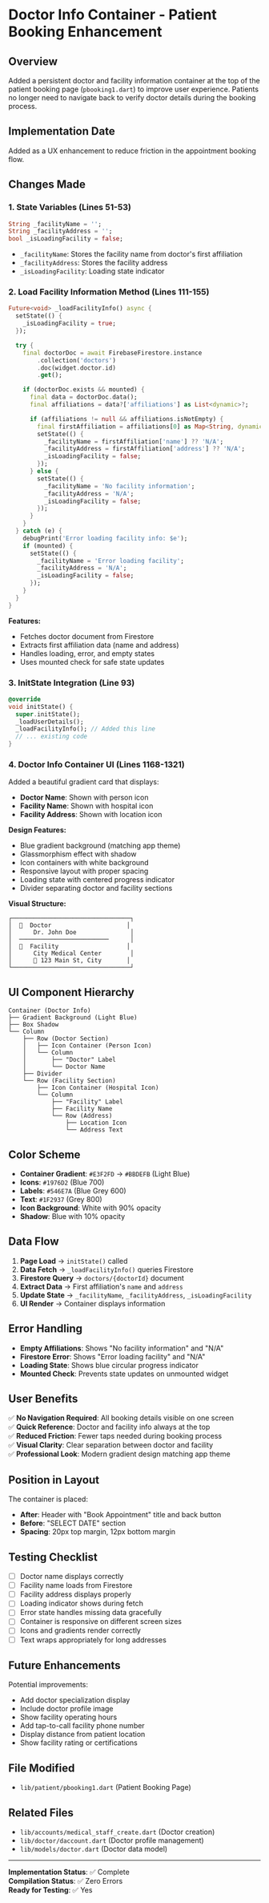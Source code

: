 # Doctor Info Container - Patient Booking Enhancement

## Overview
Added a persistent doctor and facility information container at the top of the patient booking page (`pbooking1.dart`) to improve user experience. Patients no longer need to navigate back to verify doctor details during the booking process.

## Implementation Date
Added as a UX enhancement to reduce friction in the appointment booking flow.

## Changes Made

### 1. State Variables (Lines 51-53)
```dart
String _facilityName = '';
String _facilityAddress = '';
bool _isLoadingFacility = false;
```
- `_facilityName`: Stores the facility name from doctor's first affiliation
- `_facilityAddress`: Stores the facility address
- `_isLoadingFacility`: Loading state indicator

### 2. Load Facility Information Method (Lines 111-155)
```dart
Future<void> _loadFacilityInfo() async {
  setState(() {
    _isLoadingFacility = true;
  });

  try {
    final doctorDoc = await FirebaseFirestore.instance
        .collection('doctors')
        .doc(widget.doctor.id)
        .get();

    if (doctorDoc.exists && mounted) {
      final data = doctorDoc.data();
      final affiliations = data?['affiliations'] as List<dynamic>?;

      if (affiliations != null && affiliations.isNotEmpty) {
        final firstAffiliation = affiliations[0] as Map<String, dynamic>;
        setState(() {
          _facilityName = firstAffiliation['name'] ?? 'N/A';
          _facilityAddress = firstAffiliation['address'] ?? 'N/A';
          _isLoadingFacility = false;
        });
      } else {
        setState(() {
          _facilityName = 'No facility information';
          _facilityAddress = 'N/A';
          _isLoadingFacility = false;
        });
      }
    }
  } catch (e) {
    debugPrint('Error loading facility info: $e');
    if (mounted) {
      setState(() {
        _facilityName = 'Error loading facility';
        _facilityAddress = 'N/A';
        _isLoadingFacility = false;
      });
    }
  }
}
```

**Features:**
- Fetches doctor document from Firestore
- Extracts first affiliation data (name and address)
- Handles loading, error, and empty states
- Uses mounted check for safe state updates

### 3. InitState Integration (Line 93)
```dart
@override
void initState() {
  super.initState();
  _loadUserDetails();
  _loadFacilityInfo(); // Added this line
  // ... existing code
}
```

### 4. Doctor Info Container UI (Lines 1168-1321)
Added a beautiful gradient card that displays:
- **Doctor Name**: Shown with person icon
- **Facility Name**: Shown with hospital icon
- **Facility Address**: Shown with location icon

**Design Features:**
- Blue gradient background (matching app theme)
- Glassmorphism effect with shadow
- Icon containers with white background
- Responsive layout with proper spacing
- Loading state with centered progress indicator
- Divider separating doctor and facility sections

**Visual Structure:**
```
┌─────────────────────────────────┐
│  👤  Doctor                     │
│      Dr. John Doe               │
│  ─────────────────────────      │
│  🏥  Facility                   │
│      City Medical Center        │
│      📍 123 Main St, City       │
└─────────────────────────────────┘
```

## UI Component Hierarchy

```
Container (Doctor Info)
├── Gradient Background (Light Blue)
├── Box Shadow
└── Column
    ├── Row (Doctor Section)
    │   ├── Icon Container (Person Icon)
    │   └── Column
    │       ├── "Doctor" Label
    │       └── Doctor Name
    ├── Divider
    └── Row (Facility Section)
        ├── Icon Container (Hospital Icon)
        └── Column
            ├── "Facility" Label
            ├── Facility Name
            └── Row (Address)
                ├── Location Icon
                └── Address Text
```

## Color Scheme

- **Container Gradient**: `#E3F2FD` → `#BBDEFB` (Light Blue)
- **Icons**: `#1976D2` (Blue 700)
- **Labels**: `#546E7A` (Blue Grey 600)
- **Text**: `#1F2937` (Grey 800)
- **Icon Background**: White with 90% opacity
- **Shadow**: Blue with 10% opacity

## Data Flow

1. **Page Load** → `initState()` called
2. **Data Fetch** → `_loadFacilityInfo()` queries Firestore
3. **Firestore Query** → `doctors/{doctorId}` document
4. **Extract Data** → First affiliation's `name` and `address`
5. **Update State** → `_facilityName`, `_facilityAddress`, `_isLoadingFacility`
6. **UI Render** → Container displays information

## Error Handling

- **Empty Affiliations**: Shows "No facility information" and "N/A"
- **Firestore Error**: Shows "Error loading facility" and "N/A"
- **Loading State**: Shows blue circular progress indicator
- **Mounted Check**: Prevents state updates on unmounted widget

## User Benefits

✅ **No Navigation Required**: All booking details visible on one screen  
✅ **Quick Reference**: Doctor and facility info always at the top  
✅ **Reduced Friction**: Fewer taps needed during booking process  
✅ **Visual Clarity**: Clear separation between doctor and facility  
✅ **Professional Look**: Modern gradient design matching app theme  

## Position in Layout

The container is placed:
- **After**: Header with "Book Appointment" title and back button
- **Before**: "SELECT DATE" section
- **Spacing**: 20px top margin, 12px bottom margin

## Testing Checklist

- [ ] Doctor name displays correctly
- [ ] Facility name loads from Firestore
- [ ] Facility address displays properly
- [ ] Loading indicator shows during fetch
- [ ] Error state handles missing data gracefully
- [ ] Container is responsive on different screen sizes
- [ ] Icons and gradients render correctly
- [ ] Text wraps appropriately for long addresses

## Future Enhancements

Potential improvements:
- Add doctor specialization display
- Include doctor profile image
- Show facility operating hours
- Add tap-to-call facility phone number
- Display distance from patient location
- Show facility rating or certifications

## File Modified
- `lib/patient/pbooking1.dart` (Patient Booking Page)

## Related Files
- `lib/accounts/medical_staff_create.dart` (Doctor creation)
- `lib/doctor/daccount.dart` (Doctor profile management)
- `lib/models/doctor.dart` (Doctor data model)

---

**Implementation Status**: ✅ Complete  
**Compilation Status**: ✅ Zero Errors  
**Ready for Testing**: ✅ Yes
